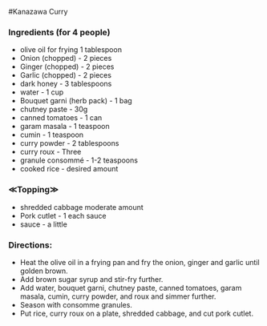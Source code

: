 #Kanazawa Curry




### Ingredients (for 4 people)
- olive oil for frying 1 tablespoon
- Onion (chopped) - 2 pieces
- Ginger (chopped) - 2 pieces
- Garlic (chopped) - 2 pieces
- dark honey - 3 tablespoons
- water - 1 cup
- Bouquet garni (herb pack) - 1 bag
- chutney paste - 30g
- canned tomatoes - 1 can
- garam masala - 1 teaspoon
- cumin - 1 teaspoon
- curry powder - 2 tablespoons
- curry roux - Three
- granule consommé - 1-2 teaspoons
- cooked rice - desired amount

### ≪Topping≫
- shredded cabbage  moderate amount
- Pork cutlet - 1 each sauce
- sauce - a little


### Directions:

- Heat the olive oil in a frying pan and fry the onion, ginger and garlic until golden brown.
- Add brown sugar syrup and stir-fry further.
- Add water, bouquet garni, chutney paste, canned tomatoes, garam masala, cumin, curry powder, and roux and simmer further.
- Season with consomme granules.
- Put rice, curry roux on a plate, shredded cabbage, and cut pork cutlet.
